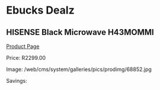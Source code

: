 
# Ebucks Dealz
## HISENSE Black Microwave H43MOMMI
[Product Page](https://www.ebucks.com/web/shop/productSelected.do?prodId=1237736216&catId=704989856)

Price: R2299.00

Image: /web/cms/system/galleries/pics/prodimg/68852.jpg

Savings: 


	